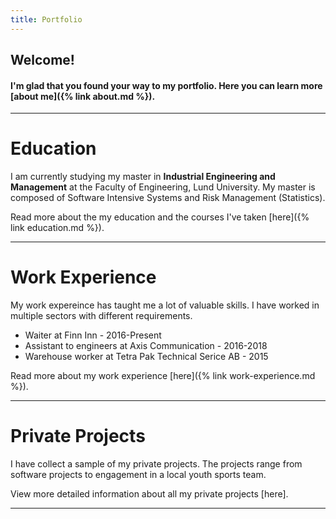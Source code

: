 ```yaml
---
title: Portfolio
---
```

## Welcome! 

#### I'm glad that you found your way to my portfolio. Here you can learn more [about me]({% link about.md %}).

--- 

# Education
I am currently studying my master in **Industrial Engineering and Management** at the Faculty of Engineering, Lund University. My master is composed of Software Intensive Systems and Risk Management (Statistics).

Read more about the my education and the courses I've taken [here]({% link education.md %}). 

---

# Work Experience 
My work expereince has taught me a lot of valuable skills. I have worked in multiple sectors with different requirements.
- Waiter at Finn Inn - 2016-Present
- Assistant to engineers at Axis Communication - 2016-2018
- Warehouse worker at Tetra Pak Technical Serice AB - 2015

Read more about my work experience [here]({% link work-experience.md %}). 

---

# Private Projects
I have collect a sample of my private projects. The projects range from software projects to engagement in a local youth sports team.

View more detailed information about all my private projects [here]. 

--- 
